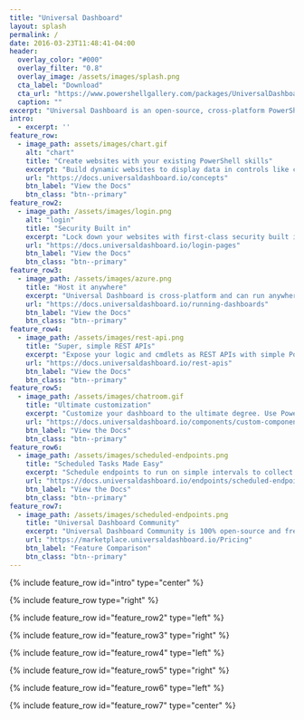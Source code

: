 ```yaml
---
title: "Universal Dashboard"
layout: splash
permalink: /
date: 2016-03-23T11:48:41-04:00
header:
  overlay_color: "#000"
  overlay_filter: "0.8"
  overlay_image: /assets/images/splash.png
  cta_label: "Download"
  cta_url: "https://www.powershellgallery.com/packages/UniversalDashboard"
  caption: ""
excerpt: "Universal Dashboard is an open-source, cross-platform PowerShell module for developing and hosting web-based, interactive dashboards."
intro: 
  - excerpt: ''
feature_row:
  - image_path: assets/images/chart.gif
    alt: "chart"
    title: "Create websites with your existing PowerShell skills"
    excerpt: "Build dynamic websites to display data in controls like charts, tables and grids as dashboards for your whole organization. Take it a step further and build fully customizable web interfaces around your existing PowerShell logic. No need to learn JavaScript, HTML or CSS. Build websites just like you would build desktop apps."
    url: "https://docs.universaldashboard.io/concepts"
    btn_label: "View the Docs"
    btn_class: "btn--primary"
feature_row2:
  - image_path: /assets/images/login.png
    alt: "login"
    title: "Security Built in"
    excerpt: "Lock down your websites with first-class security built in. Allow users to authenticate with OAuth providers like Facebook, Microsoft and Google or provide an internal authentication system like Active Directory. Lock down your REST APIs with JSON web tokens."
    url: "https://docs.universaldashboard.io/login-pages"
    btn_label: "View the Docs"
    btn_class: "btn--primary"
feature_row3:
  - image_path: /assets/images/azure.png
    title: "Host it anywhere"
    excerpt: "Universal Dashboard is cross-platform and can run anywhere PowerShell Core and ASP.NET Core is available. Host in Azure, IIS, as a Windows Service or simply the command line. Take advantage of Docker containers or jump into IoT with Raspberry Pi. Run in your existing infrastructure on Windows PowerShell. Universal Dashboard supports PowerShell v5.1+."
    url: "https://docs.universaldashboard.io/running-dashboards"
    btn_label: "View the Docs"
    btn_class: "btn--primary"
feature_row4:
  - image_path: /assets/images/rest-api.png
    title: "Super, simple REST APIs"
    excerpt: "Expose your logic and cmdlets as REST APIs with simple PowerShell scripts. Wrap .NET components, PowerShell commands or any command line tool as a REST API. Protect your APIs with JSON Web Tokens to provide the ultimate cross-platform automation experience."
    url: "https://docs.universaldashboard.io/rest-apis"
    btn_label: "View the Docs"
    btn_class: "btn--primary"
feature_row5:
  - image_path: /assets/images/chatroom.gif
    title: "Ultimate customization"
    excerpt: "Customize your dashboard to the ultimate degree. Use PowerShell to create completely custom components that take advantage of real-time updates with web sockets to create an amazing user experience."
    url: "https://docs.universaldashboard.io/components/custom-components/powershell-elements"
    btn_label: "View the Docs"
    btn_class: "btn--primary"
feature_row6:
  - image_path: /assets/images/scheduled-endpoints.png
    title: "Scheduled Tasks Made Easy"
    excerpt: "Schedule endpoints to run on simple intervals to collect data for your dashboard or website. Store data in a built-in cache or in your database of choice."
    url: "https://docs.universaldashboard.io/endpoints/scheduled-endpoints"
    btn_label: "View the Docs"
    btn_class: "btn--primary"
feature_row7:
  - image_path: /assets/images/scheduled-endpoints.png
    title: "Universal Dashboard Community"
    excerpt: "Universal Dashboard Community is 100% open-source and free. Check out the differences between Community and Enterprise."
    url: "https://marketplace.universaldashboard.io/Pricing"
    btn_label: "Feature Comparison"
    btn_class: "btn--primary"
---
```


{% include feature_row id="intro" type="center" %}

{% include feature_row type="right" %}

{% include feature_row id="feature_row2" type="left" %}

{% include feature_row id="feature_row3" type="right" %}

{% include feature_row id="feature_row4" type="left" %}

{% include feature_row id="feature_row5" type="right" %}

{% include feature_row id="feature_row6" type="left" %}

{% include feature_row id="feature_row7" type="center" %}
